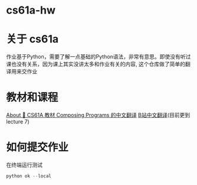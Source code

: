 # cs61a-hw

# 关于 cs61a

作业基于Python，需要了解一点基础的Python语法，非常有意思。即使没有听过课也没有关系，因为课上其实没讲太多和作业有关的内容, 这个仓库做了简单的翻译用来交作业

# 教材和课程

[About 🦊 CS61A 教材 Composing Programs 的中文翻译](https://composingprograms.netlify.app/)
[B站中文翻译](https://space.bilibili.com/526939229?spm_id_from=333.337.search-card.all.click)(目前更到 lecture 7)


# 如何提交作业

在终端运行测试

```py
python ok --local
```